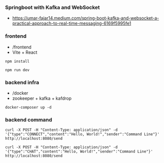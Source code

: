 ### Springboot with Kafka and WebSocket
* https://umar-fajar14.medium.com/spring-boot-kafka-and-websocket-a-practical-approach-to-real-time-messaging-6169f5995fe1
### frontend
* /frontend
* Vite + React
```shell
npm install
```
```shell
npm run dev
```
### backend infra
* /docker
* zookeeper + kafka + kafdrop
```shell
docker-composer up -d
```
### backend command
```shell
curl -X POST -H "Content-Type: application/json" -d '{"type":"CONNECT","content":"Hello, World!","sender":"Command Line"}' http://localhost:8080/send
```
```shell
curl -X POST -H "Content-Type: application/json" -d '{"type":"CHAT","content":"Hello, World!","sender":"Command Line"}' http://localhost:8080/send
```